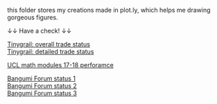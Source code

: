 this folder stores my creations made in plot.ly, which helps me drawing gorgeous figures.

↓↓ Have a check! ↓↓

[Tinygrail: overall trade status](https://oalvay.github.io/Projects/plot.ly_showcase/bgm_tinygrail/overall)  
[Tinygrail: detailed trade status](https://oalvay.github.io/Projects/plot.ly_showcase/bgm_tinygrail/detailed)  

[UCL math modules 17-18 perforamce](https://oalvay.github.io/Projects/plot.ly_showcase/ucl_math/)  

[Bangumi Forum status 1](https://oalvay.github.io/Projects/plot.ly_showcase/bgm_tinygrail/group-boring/best10)  
[Bangumi Forum status 2](https://oalvay.github.io/Projects/plot.ly_showcase/bgm_tinygrail/group-boring/overall)  
[Bangumi Forum status 3](https://oalvay.github.io/Projects/plot.ly_showcase/bgm_tinygrail/group-boring/yearly)  
